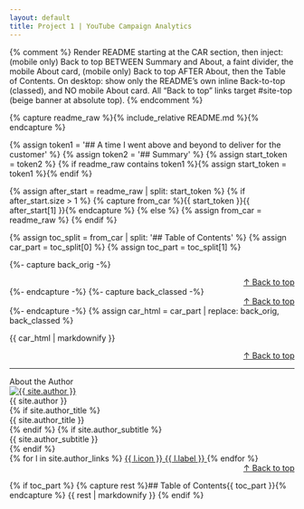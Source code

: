 ```yaml
---
layout: default
title: Project 1 | YouTube Campaign Analytics
---
```


{% comment %}
Render README starting at the CAR section, then inject:
  (mobile only) Back to top BETWEEN Summary and About,
  a faint divider,
  the mobile About card,
  (mobile only) Back to top AFTER About,
  then the Table of Contents.
On desktop: show only the README’s own inline Back-to-top (classed), and NO mobile About card.
All “Back to top” links target #site-top (beige banner at absolute top).
{% endcomment %}

{% capture readme_raw %}{% include_relative README.md %}{% endcapture %}

{% assign token1 = '## A time I went above and beyond to deliver for the customer' %}
{% assign token2 = '## Summary' %}
{% assign start_token = token2 %}
{% if readme_raw contains token1 %}{% assign start_token = token1 %}{% endif %}

{% assign after_start = readme_raw | split: start_token %}
{% if after_start.size > 1 %}
  {% capture from_car %}{{ start_token }}{{ after_start[1] }}{% endcapture %}
{% else %}
  {% assign from_car = readme_raw %}
{% endif %}

{% assign toc_split = from_car | split: '## Table of Contents' %}
{% assign car_part = toc_split[0] %}
{% assign toc_part = toc_split[1] %}

{%- capture back_orig -%}<div align="right"><a href="#site-top">↑ Back to top</a></div>{%- endcapture -%}
{%- capture back_classed -%}<div class="car-backlink" align="right"><a href="#site-top">↑ Back to top</a></div>{%- endcapture -%}
{% assign car_html = car_part | replace: back_orig, back_classed %}

{{ car_html | markdownify }}

<!-- MOBILE/COMPACT ONLY: Back to top between Summary and About, divider, About card, then another Back to top -->
<div class="backlink--injected" align="right"><a href="#site-top">↑ Back to top</a></div>
<hr class="m-divider" />

<div class="author-card author-card--mobile">
  <div class="author-card__heading">About the Author</div>
  <a href="{{ site.author_photo }}" target="_blank" rel="noopener">
    <img class="author-card__photo" src="{{ site.author_photo }}" alt="{{ site.author }}">
  </a>
  <div class="author-card__name">{{ site.author }}</div>
  {% if site.author_title %}<div class="author-card__title">{{ site.author_title }}</div>{% endif %}
  {% if site.author_subtitle %}<div class="author-card__subtitle">{{ site.author_subtitle }}</div>{% endif %}
  <div class="author-card__links">
    {% for l in site.author_links %}
      <a class="author-card__btn" href="{{ l.url | escape }}" target="_blank" rel="noopener noreferrer">
        {{ l.icon }} {{ l.label }}
      </a>
    {% endfor %}
  </div>
</div>

<div class="backlink--after-author" align="right"><a href="#site-top">↑ Back to top</a></div>

{% if toc_part %}
  {% capture rest %}## Table of Contents{{ toc_part }}{% endcapture %}
  {{ rest | markdownify }}
{% endif %}

